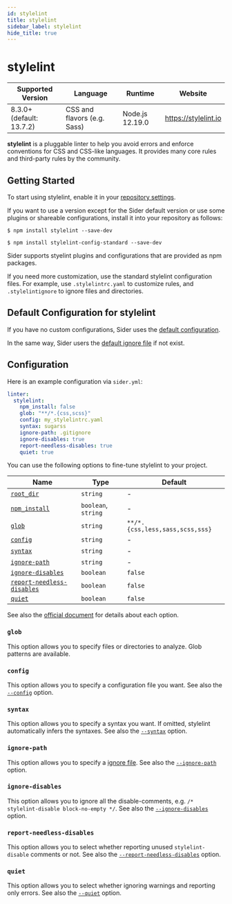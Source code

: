 ```yaml
---
id: stylelint
title: stylelint
sidebar_label: stylelint
hide_title: true
---
```


# stylelint

| Supported Version        | Language                    | Runtime         | Website              |
| ------------------------ | --------------------------- | --------------- | -------------------- |
| 8.3.0+ (default: 13.7.2) | CSS and flavors (e.g. Sass) | Node.js 12.19.0 | https://stylelint.io |

**stylelint** is a pluggable linter to help you avoid errors and enforce conventions for CSS and CSS-like languages.
It provides many core rules and third-party rules by the community.

## Getting Started

To start using stylelint, enable it in your [repository settings](../../getting-started/repository-settings.md).

If you want to use a version except for the Sider default version or use some plugins or shareable configurations, install it into your repository as follows:

```shell
$ npm install stylelint --save-dev

$ npm install stylelint-config-standard --save-dev
```

Sider supports styelint plugins and configurations that are provided as npm packages.

If you need more customization, use the standard stylelint configuration files. For example, use `.stylelintrc.yaml` to customize rules, and `.stylelintignore` to ignore files and directories.

## Default Configuration for stylelint

If you have no custom configurations, Sider uses the [default configuration](https://github.com/sider/runners/blob/master/images/stylelint/sider_recommended_config.yaml).

In the same way, Sider users the [default ignore file](https://github.com/sider/runners/blob/master/images/stylelint/sider_recommended_stylelintignore) if not exist.

## Configuration

Here is an example configuration via `sider.yml`:

```yaml
linter:
  stylelint:
    npm_install: false
    glob: "**/*.{css,scss}"
    config: my_stylelintrc.yaml
    syntax: sugarss
    ignore-path: .gitignore
    ignore-disables: true
    report-needless-disables: true
    quiet: true
```

You can use the following options to fine-tune stylelint to your project.

| Name                                                                                        | Type                | Default                         |
| ------------------------------------------------------------------------------------------- | ------------------- | ------------------------------- |
| [`root_dir`](../../getting-started/custom-configuration.md#linteranalyzer_idroot_dir)       | `string`            | -                               |
| [`npm_install`](../../getting-started/custom-configuration.md#linteranalyzer_idnpm_install) | `boolean`, `string` | -                               |
| [`glob`](#glob)                                                                             | `string`            | `**/*.{css,less,sass,scss,sss}` |
| [`config`](#config)                                                                         | `string`            | -                               |
| [`syntax`](#syntax)                                                                         | `string`            | -                               |
| [`ignore-path`](#ignore-path)                                                               | `string`            | -                               |
| [`ignore-disables`](#ignore-disables)                                                       | `boolean`           | `false`                         |
| [`report-needless-disables`](#report-needless-disables)                                     | `boolean`           | `false`                         |
| [`quiet`](#quiet)                                                                           | `boolean`           | `false`                         |

See also the [official document](https://stylelint.io/user-guide/usage/options) for details about each option.

### `glob`

This option allows you to specify files or directories to analyze. Glob patterns are available.

### `config`

This option allows you to specify a configuration file you want.
See also the [`--config`](https://stylelint.io/user-guide/usage/options#configfile) option.

### `syntax`

This option allows you to specify a syntax you want. If omitted, stylelint automatically infers the syntaxes.
See also the [`--syntax`](https://stylelint.io/user-guide/usage/options#syntax) option.

### `ignore-path`

This option allows you to specify a [ignore file](https://stylelint.io/user-guide/ignore-code).
See also the [`--ignore-path`](https://stylelint.io/user-guide/usage/options#ignorepath) option.

### `ignore-disables`

This option allows you to ignore all the disable-comments, e.g. `/* stylelint-disable block-no-empty */`.
See also the [`--ignore-disables`](https://stylelint.io/user-guide/usage/options#ignoredisables) option.

### `report-needless-disables`

This option allows you to select whether reporting unused `stylelint-disable` comments or not.
See also the [`--report-needless-disables`](https://stylelint.io/user-guide/usage/options#reportneedlessdisables) option.

### `quiet`

This option allows you to select whether ignoring warnings and reporting only errors.
See also the [`--quiet`](https://stylelint.io/user-guide/usage/cli#--quiet--q) option.
